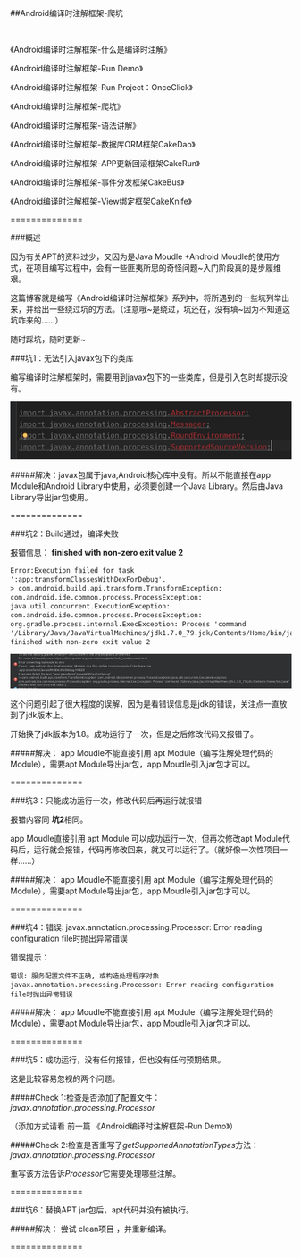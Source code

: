 ##Android编译时注解框架-爬坑

<br/>

《Android编译时注解框架-什么是编译时注解》

《Android编译时注解框架-Run Demo》

《Android编译时注解框架-Run Project：OnceClick》

《Android编译时注解框架-爬坑》

《Android编译时注解框架-语法讲解》

《Android编译时注解框架-数据库ORM框架CakeDao》

《Android编译时注解框架-APP更新回滚框架CakeRun》

《Android编译时注解框架-事件分发框架CakeBus》

《Android编译时注解框架-View绑定框架CakeKnife》

==============

###概述

因为有关APT的资料过少，又因为是Java Moudle +Android Moudle的使用方式，在项目编写过程中，会有一些匪夷所思的奇怪问题~入门阶段真的是步履维艰。

这篇博客就是编写《Android编译时注解框架》系列中，将所遇到的一些坑列举出来，并给出一些绕过坑的方法。（注意哦~是绕过，坑还在，没有填~因为不知道这坑咋来的……）

随时踩坑，随时更新~


###坑1：无法引入javax包下的类库

编写编译时注解框架时，需要用到javax包下的一些类库，但是引入包时却提示没有。

![](./2.jpeg)


#####解决：javax包属于java,Android核心库中没有。所以不能直接在app Module和Android Library中使用，必须要创建一个Java Library。然后由Java Library导出jar包使用。

==============

###坑2：Build通过，编译失败

报错信息： **finished with non-zero exit value 2**

	Error:Execution failed for task ':app:transformClassesWithDexForDebug'.
	> com.android.build.api.transform.TransformException: com.android.ide.common.process.ProcessException: java.util.concurrent.ExecutionException: com.android.ide.common.process.ProcessException: org.gradle.process.internal.ExecException: Process 'command '/Library/Java/JavaVirtualMachines/jdk1.7.0_79.jdk/Contents/Home/bin/java'' finished with non-zero exit value 2


![](./1.jpeg)

	
这个问题引起了很大程度的误解，因为是看错误信息是jdk的错误，关注点一直放到了jdk版本上。

开始换了jdk版本为1.8。成功运行了一次，但是之后修改代码又报错了。

#####解决： app Moudle不能直接引用 apt Module（编写注解处理代码的Module），需要apt Module导出jar包，app Moudle引入jar包才可以。

==============

###坑3：只能成功运行一次，修改代码后再运行就报错

报错内容同 **坑2**相同。

app Moudle直接引用 apt Module 可以成功运行一次，但再次修改apt Module代码后，运行就会报错，代码再修改回来，就又可以运行了。（就好像一次性项目一样……）

#####解决： app Moudle不能直接引用 apt Module（编写注解处理代码的Module），需要apt Module导出jar包，app Moudle引入jar包才可以。

==============

###坑4：错误: javax.annotation.processing.Processor: Error reading configuration file时抛出异常错误


错误提示：

	错误: 服务配置文件不正确, 或构造处理程序对象javax.annotation.processing.Processor: Error reading configuration file时抛出异常错误

#####解决： app Moudle不能直接引用 apt Module（编写注解处理代码的Module），需要apt Module导出jar包，app Moudle引入jar包才可以。

==============

###坑5：成功运行，没有任何报错，但也没有任何预期结果。

这是比较容易忽视的两个问题。

#####Check 1:检查是否添加了配置文件：*javax.annotation.processing.Processor*

（添加方式请看 前一篇 《Android编译时注解框架-Run Demo》）

#####Check 2:检查是否重写了*getSupportedAnnotationTypes*方法：*javax.annotation.processing.Processor*

重写该方法告诉*Processor*它需要处理哪些注解。
	
==============
	
###坑6：替换APT jar包后，apt代码并没有被执行。

#####解决： 尝试 clean项目 ，并重新编译。
	
==============
	
	
	
	
	